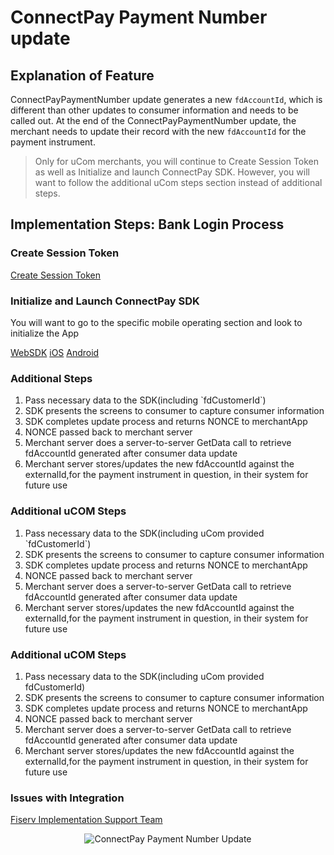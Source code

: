 # ConnectPay Payment Number update
## Explanation of Feature

ConnectPayPaymentNumber update generates a new `fdAccountId`, which is different than other updates to consumer information and needs to be called out. At the end of the ConnectPayPaymentNumber update, the merchant needs to update their record with the new `fdAccountId` for the payment instrument.
 
>Only for uCom merchants, you will continue to Create Session Token as well as Initialize and launch ConnectPay SDK. However, you will want to follow the additional uCom steps section instead of additional steps.

## Implementation Steps: Bank Login Process
### Create Session Token 

[Create Session Token](https://qa-developer.fiserv.com/product/ConnectPay/api/?type=post&path=/security/createsessiontoken&branch=develop&version=1.0.0)


### Initialize and Launch ConnectPay SDK 
You will want to go to the specific mobile operating section and look to initialize the App

[WebSDK](https://qa-developer.fiserv.com/product/ConnectPay/docs/?path=documentation/websdk.md&branch=develop)
[iOS](https://qa-developer.fiserv.com/product/ConnectPay/docs/?path=documentation/iossdk.md&branch=develop)
[Android](https://qa-developer.fiserv.com/product/ConnectPay/docs/?path=documentation/androidsdk.md&branch=develop)

### Additional Steps
<ol>
  <li>Pass necessary data to the SDK(including `fdCustomerId`)</li>
  <li>SDK presents the screens to consumer to capture consumer information</li>
  <li>SDK completes update process and returns NONCE to merchantApp</li>
  <li>NONCE passed back to merchant server</li>
  <li>Merchant server does a server-to-server GetData call to retrieve fdAccountId generated after consumer data update</li>
  <li>Merchant server stores/updates the new fdAccountId against the externalId,for the payment instrument in question, in their system for future use</li>
</ol>

### Additional uCOM Steps
<ol>
  <li>Pass necessary data to the SDK(including uCom provided `fdCustomerId`)</li>
  <li>SDK presents the screens to consumer to capture consumer information</li>
  <li>SDK completes update process and returns NONCE to merchantApp</li>
  <li>NONCE passed back to merchant server</li>
  <li>Merchant server does a server-to-server GetData call to retrieve fdAccountId generated after consumer data update</li>
  <li>Merchant server stores/updates the new fdAccountId against the externalId,for the payment instrument in question, in their system for future use</li>
</ol>

### Additional uCOM Steps
<ol>
  <li>Pass necessary data to the SDK(including uCom provided fdCustomerId)</li>
  <li>SDK presents the screens to consumer to capture consumer information</li>
  <li>SDK completes update process and returns NONCE to merchantApp</li>
  <li>NONCE passed back to merchant server</li>
  <li>Merchant server does a server-to-server GetData call to retrieve fdAccountId generated after consumer data update</li>
  <li>Merchant server stores/updates the new fdAccountId against the externalId,for the payment instrument in question, in their system for future use</li>
</ol>

### Issues with Integration
[Fiserv Implementation Support Team](mailto:DL-GBL-VASDelivery@fiserv.com)
<center><img src="https://raw.githubusercontent.com/Fiserv/connect-pay/develop/assets/images/Payment Number Architecture.png" alt="ConnectPay Payment Number Update" class="center"></center>
